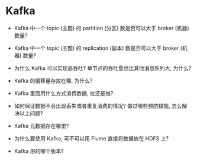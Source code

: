 
# Kafka

- Kafka 中一个 topic (主题) 的 partition (分区) 数是否可以大于 broker (机器) 数量?

- Kafka 中一个 topic (主题) 的 replication (副本) 数是否可以大于 broker (机器) 数量?

- 为什么 Kafka 可以实现高吞吐? 单节点的吞吐量也比其他消息队列大, 为什么?

- Kafka 的偏移量存放在哪, 为什么?

- Kafka 里面用什么方式消费数据, 拉还是推?

- 如何保证数据不会出现丢失或者重复消费的情况? 做过哪些预防措施, 怎么解决以上问题?

- Kafka 元数据存在哪里?

- 为什么要使用 Kafka, 可不可以用 Flume 直接将数据放在 HDFS 上?

- Kafka 用的哪个版本?

